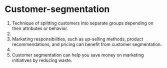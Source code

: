 # Customer-segmentation


1. Technique of splitting customers into separate groups depending on their attributes or behavior.
2. 
3. Marketing responsibilities, such as up-selling methods, product recommendations, and pricing can benefit from customer segmentation.
4. 
5. Customer segmentation can help you save money on marketing initiatives by reducing waste.

